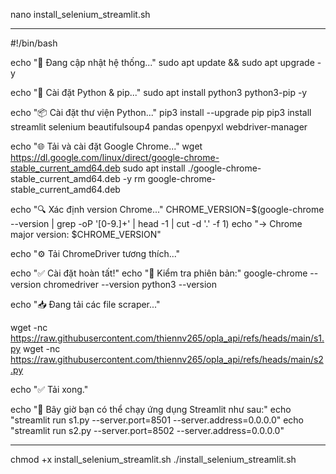 nano install_selenium_streamlit.sh

-----
#!/bin/bash

echo "🔧 Đang cập nhật hệ thống..."
sudo apt update && sudo apt upgrade -y

echo "🐍 Cài đặt Python & pip..."
sudo apt install python3 python3-pip -y

echo "📦 Cài đặt thư viện Python..."
pip3 install --upgrade pip
pip3 install streamlit selenium beautifulsoup4 pandas openpyxl webdriver-manager

echo "🌐 Tải và cài đặt Google Chrome..."
wget https://dl.google.com/linux/direct/google-chrome-stable_current_amd64.deb
sudo apt install ./google-chrome-stable_current_amd64.deb -y
rm google-chrome-stable_current_amd64.deb

echo "🔍 Xác định version Chrome..."
CHROME_VERSION=$(google-chrome --version | grep -oP '[0-9.]+' | head -1 | cut -d '.' -f 1)
echo "→ Chrome major version: $CHROME_VERSION"

echo "⚙️ Tải ChromeDriver tương thích..."

echo "✅ Cài đặt hoàn tất!"
echo "📍 Kiểm tra phiên bản:"
google-chrome --version
chromedriver --version
python3 --version

echo "📥 Đang tải các file scraper..."

wget -nc https://raw.githubusercontent.com/thiennv265/opla_api/refs/heads/main/s1.py
wget -nc https://raw.githubusercontent.com/thiennv265/opla_api/refs/heads/main/s2.py

echo "✅ Tải xong."

echo "🚀 Bây giờ bạn có thể chạy ứng dụng Streamlit như sau:"
echo "streamlit run s1.py --server.port=8501 --server.address=0.0.0.0"
echo "streamlit run s2.py --server.port=8502 --server.address=0.0.0.0"

-----
chmod +x install_selenium_streamlit.sh
./install_selenium_streamlit.sh
